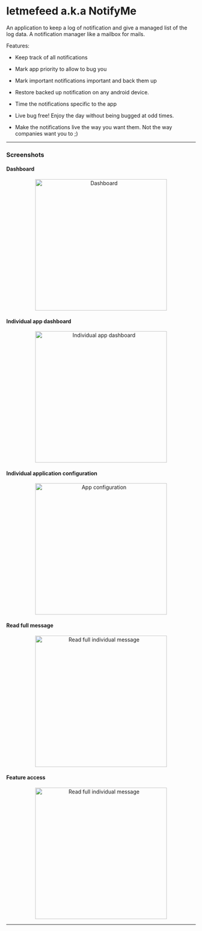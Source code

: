 # letmefeed a.k.a NotifyMe 

An application to keep a log of notification and give a managed list of the log data. A notification manager like a mailbox for mails.

Features:

 - Keep track of all notifications
 
 - Mark app priority to allow to bug you
 
 - Mark important notifications important and back them up
 
 - Restore backed up notification on any android device.
 
 - Time the notifications specific to the app
 
 - Live bug free! Enjoy the day without being bugged at odd times.
 
 - Make the notifications live the way you want them. Not the way companies want you to ;)

---

### Screenshots

#### Dashboard
<p align="center">
  <img src="https://github.com/prateekro/letmefeed/blob/master/screenshots/dashboard.png" height="350" title="Dashboard">
</p>

#### Individual app dashboard
<p align="center">
  <img src="https://github.com/prateekro/letmefeed/blob/master/screenshots/individual%20app%20dashboard.png" height="350" title="Individual app dashboard">
</p>

#### Individual application configuration
<p align="center">
  <img src="https://github.com/prateekro/letmefeed/blob/master/screenshots/configure%20apps.png" height="350" title="App configuration">
</p>

#### Read full message
<p align="center">
  <img src="https://github.com/prateekro/letmefeed/blob/master/screenshots/read%20a%20message.png" height="350" title="Read full individual message" alt="Read full individual message">
</p>

#### Feature access
<p align="center">
  <img src="https://github.com/prateekro/letmefeed/blob/master/screenshots/feature%20access.png" height="350" title="Read full individual message" alt="Read full individual message">
</p>

---


